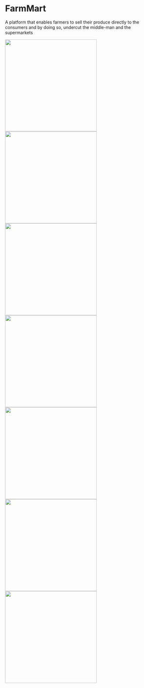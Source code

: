 # FarmMart
A platform that enables farmers to sell their produce directly to the consumers and by doing so, undercut the middle-man and the supermarkets


<img src="documentation/Landing Page.png" width="300"/><img src="documentation/Login.png" width="300"><img src="documentation/Logged in page.png" width="300"><img src="documentation/Add Store.png" width="300"/><img src="documentation/Browse Stores.png" width="300"/><img src="documentation/Contact Seller.png" width="300"/><img src="documentation/Messages.png" width="300"/>

